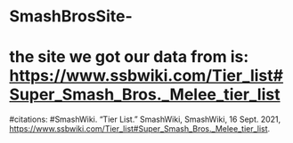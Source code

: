 # SmashBrosSite-
#  the site we got our data from is: https://www.ssbwiki.com/Tier_list#Super_Smash_Bros._Melee_tier_list

#citations:
#SmashWiki. “Tier List.” SmashWiki, SmashWiki, 16 Sept. 2021, https://www.ssbwiki.com/Tier_list#Super_Smash_Bros._Melee_tier_list. 
